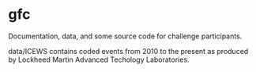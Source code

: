 # gfc
Documentation, data, and some source code for challenge participants.

data/ICEWS contains coded events from 2010 to the present as produced by Lockheed Martin Advanced Techology Laboratories.
